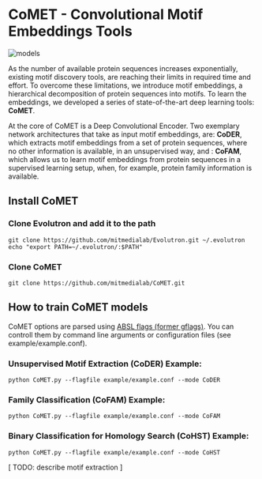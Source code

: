 # CoMET - **Co**nvolutional **M**otif **E**mbeddings **T**ools

![models](https://s3.amazonaws.com/comet-media/github_models.png)

As the number of available protein sequences increases exponentially, existing motif discovery tools, are reaching their limits in required time and effort. To overcome these limitations, we introduce motif embeddings, a hierarchical decomposition of protein sequences into motifs. To learn the embeddings, we developed a series of state-of-the-art deep learning tools: **CoMET**. 

At the core of CoMET is a Deep Convolutional Encoder. Two exemplary network architectures that take as input motif embeddings, are: **CoDER**, which extracts motif embeddings from a set of protein sequences, where no other information is available, in an unsupervised way, and : **CoFAM**, which allows us to learn motif embeddings from protein sequences in a supervised learning setup, when, for example, protein family information is available.

## Install CoMET

### Clone Evolutron and add it to the path
```
git clone https://github.com/mitmedialab/Evolutron.git ~/.evolutron
echo "export PATH=~/.evolutron/:$PATH"
```

### Clone CoMET
```
git clone https://github.com/mitmedialab/CoMET.git
```

## How to train CoMET models

CoMET options are parsed using [ABSL flags (former gflags)](https://github.com/abseil/abseil-py). 
You can controll them by command line arguments or configuration files (see example/example.conf).

### Unsupervised Motif Extraction (CoDER) Example:
   ```shell
   python CoMET.py --flagfile example/example.conf --mode CoDER
   ```

### Family Classification (CoFAM) Example:
   ```shell
   python CoMET.py --flagfile example/example.conf --mode CoFAM
   ```
   
### Binary Classification for Homology Search (CoHST) Example:
   ```shell
   python CoMET.py --flagfile example/example.conf --mode CoHST
   ```

[ TODO: describe motif extraction ]
